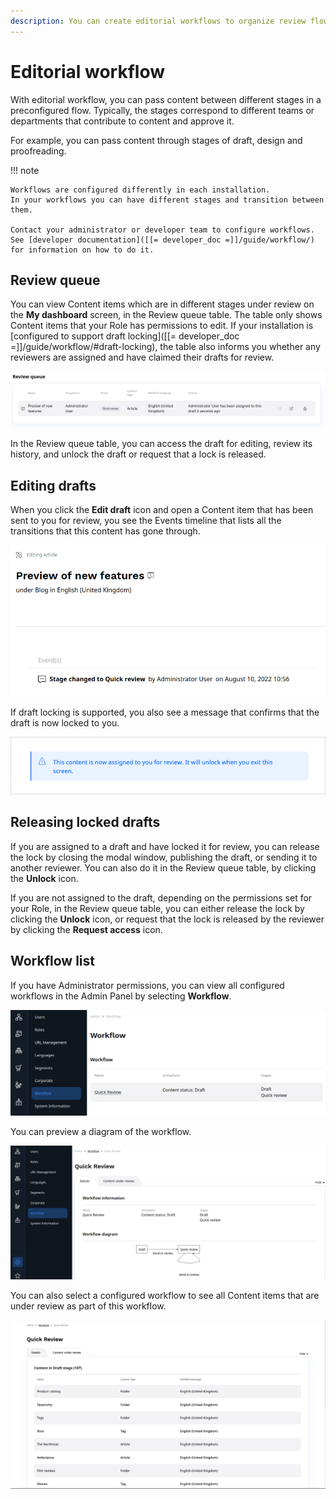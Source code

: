 ```yaml
---
description: You can create editorial workflows to organize review flows for different content needs.
---
```


# Editorial workflow

With editorial workflow, you can pass content between different stages in a preconfigured flow.
Typically, the stages correspond to different teams or departments that contribute to content
and approve it.

For example, you can pass content through stages of draft, design and proofreading.

!!! note

    Workflows are configured differently in each installation.
    In your workflows you can have different stages and transition between them.

    Contact your administrator or developer team to configure workflows.
    See [developer documentation]([[= developer_doc =]]/guide/workflow/) for information on how to do it.

## Review queue

You can view Content items which are in different stages under review on the 
**My dashboard** screen, in the Review queue table.
The table only shows Content items that your Role has permissions to edit.
If your installation is [configured to support draft locking]([[= developer_doc =]]/guide/workflow/#draft-locking), 
the table also informs you whether any reviewers are assigned and have claimed 
their drafts for review.

![Review queue in the dashboard](img/dashboard_review_queue.png)

In the Review queue table, you can access the draft for editing, review its history, 
and unlock the draft or request that a lock is released.

## Editing drafts

When you click the **Edit draft** icon and open a Content item that has been sent 
to you for review, you see the Events timeline that lists all the transitions 
that this content has gone through.

![Events timeline](img/workflow_events_timeline.png)

If draft locking is supported, you also see a message that confirms that the draft is now locked to you.

![Draft assignment message](img/lock_message.png)

## Releasing locked drafts

If you are assigned to a draft and have locked it for review, you can release 
the lock by closing the modal window, publishing the draft, or sending it to 
another reviewer.
You can also do it in the Review queue table, by clicking the **Unlock** icon.

If you are not assigned to the draft, depending on the permissions set for your 
Role, in the Review queue table, you can either release the lock by clicking 
the **Unlock** icon, or request that the lock is released by the reviewer 
by clicking the **Request access** icon.

## Workflow list

If you have Administrator permissions, you can view all configured workflows in the Admin Panel by selecting **Workflow**.

![Workflow in Admin Panel](img/workflow_panel.png)

You can preview a diagram of the workflow.

![Workflow diagram](img/workflow_diagram.png)

You can also select a configured workflow to see all Content items that are under 
review as part of this workflow.

![Content under review](img/workflow_content_under_review.png)

